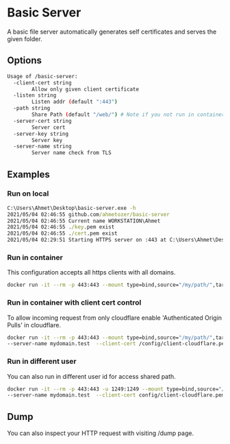 # Basic Server

A basic file server automatically generates self certificates and serves the given folder.

## Options

```bash
Usage of /basic-server:
  -client-cert string
        Allow only given client certificate
  -listen string
        Listen addr (default ":443")
  -path string
        Share Path (default "/web/") # Note if you not run in container, default path will be current path
  -server-cert string
        Server cert
  -server-key string
        Server key
  -server-name string
        Server name check from TLS
```

## Examples

### Run on local

```cmd
C:\Users\Ahmet\Desktop\basic-server.exe -h
2021/05/04 02:46:55 github.com/ahmetozer/basic-server
2021/05/04 02:46:55 Current name WORKSTATION\Ahmet
2021/05/04 02:46:55 ./key.pem exist
2021/05/04 02:46:55 ./cert.pem exist
2021/05/04 02:29:51 Starting HTTPS server on :443 at C:\Users\Ahmet\Desktop\
```

### Run in container

This configuration accepts all https clients with all domains.

```bash
docker run -it --rm -p 443:443 --mount type=bind,source="/my/path/",target=/web/,readonly  ghcr.io/ahmetozer/basic-server
```

### Run in container with client cert control

To allow incoming request from only cloudflare enable 'Authenticated Origin Pulls' in cloudflare.

```bash
docker run -it --rm -p 443:443 --mount type=bind,source="/my/path/",target=/web/,readonly ghcr.io/ahmetozer/basic-server \
--server-name mydomain.test  --client-cert /config/client-cloudflare.pem
```

### Run in different user

You can also run in different user id for access shared path.

```bash
docker run -it --rm -p 443:443 -u 1249:1249 --mount type=bind,source="/secret/my/path/",target=/web/,readonly ghcr.io/ahmetozer/basic-server \
--server-name mydomain.test  --client-cert config/client-cloudflare.pem
```

## Dump

You can also inspect your HTTP request with visiting /dump page.
